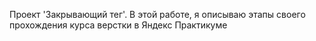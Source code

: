 Проект 'Закрывающий тег'. В этой работе, я описываю этапы своего прохождения курса верстки в Яндекс Практикуме
